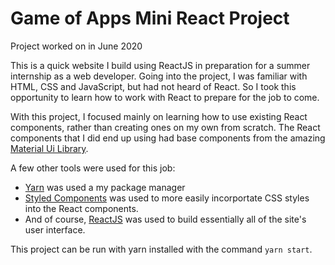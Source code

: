 # Game of Apps Mini React Project
Project worked on in June 2020

This is a quick website I build using ReactJS in preparation for a summer internship as a web developer.
Going into the project, I was familiar with HTML, CSS and JavaScript, but had not heard of React. So I took this opportunity
to learn how to work with React to prepare for the job to come. 

With this project, I focused mainly on learning how to use existing React components, rather than creating ones on my own from scratch. 
The React components that I did end up using had base components from the amazing [Material Ui Library](https://material-ui.com/).

A few other tools were used for this job:
- [Yarn](https://yarnpkg.com/) was used a my package manager
- [Styled Components](https://styled-components.com/) was used to more easily incorportate CSS styles into the React components. 
- And of course, [ReactJS](https://reactjs.org/) was used to build essentially all of the site's user interface. 

This project can be run with yarn installed with the command ```yarn start```.

